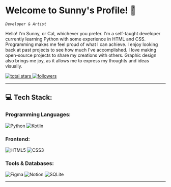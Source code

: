 # Welcome to Sunny's Profile! 👋

*`Developer & Artist`*

Hello! I'm Sunny, or Cal, whichever you prefer. I'm a self-taught developer currently learning Python with some experience in HTML and CSS. Programming makes me feel proud of what I can achieve. I enjoy looking back at past projects to see how much I've accomplished. I love making open-source projects to share my creations with others. Graphic design also brings me joy, as it allows me to express my thoughts and ideas visually.

<p align="left">
  <a href="https://github.com/Sunny223dev?tab=repositories&sort=stargazers">
    <img alt="total stars" title="Total stars on GitHub" src="https://custom-icon-badges.demolab.com/github/stars/Sunny223dev?color=55960c&style=for-the-badge&labelColor=488207&logo=star"/>
  </a>
  <a href="https://github.com/Sunny223dev?tab=followers">
    <img alt="followers" title="Follow me on Github" src="https://custom-icon-badges.demolab.com/github/followers/Sunny223dev?color=236ad3&labelColor=1155ba&style=for-the-badge&logo=person-add&label=Follow&logoColor=white"/>
  </a>
</p>

---

## 💻 **Tech Stack:**

### Programming Languages:
![Python](https://img.shields.io/badge/Python-3670A0?style=for-the-badge&logo=python&logoColor=ffdd54)
![Kotlin](https://img.shields.io/badge/Kotlin-0095D5?style=for-the-badge&logo=kotlin&logoColor=white)

### Frontend:
![HTML5](https://img.shields.io/badge/HTML5-E34F26?style=for-the-badge&logo=html5&logoColor=white)
![CSS3](https://img.shields.io/badge/CSS3-1572B6?style=for-the-badge&logo=css3&logoColor=white)

### Tools & Databases:
![Figma](https://img.shields.io/badge/Figma-F24E1E?style=for-the-badge&logo=figma&logoColor=white)
![Notion](https://img.shields.io/badge/Notion-000000?style=for-the-badge&logo=notion&logoColor=white)
![SQLite](https://img.shields.io/badge/SQLite-003B57?style=for-the-badge&logo=sqlite&logoColor=white)

---

